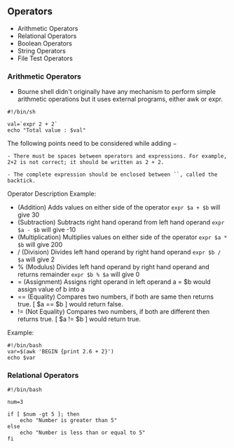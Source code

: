 ## Operators

- Arithmetic Operators
- Relational Operators
- Boolean Operators
- String Operators
- File Test Operators

### Arithmetic Operators

- Bourne shell didn't originally have any mechanism to perform simple arithmetic operations but it uses external programs, either awk or expr.

```
#!/bin/sh

val=`expr 2 + 2`
echo "Total value : $val"
```

The following points need to be considered while adding −

    - There must be spaces between operators and expressions. For example, 2+2 is not correct; it should be written as 2 + 2.

    - The complete expression should be enclosed between ``, called the backtick.

Operator Description Example:

- (Addition) Adds values on either side of the operator `expr $a + $b` will give 30
- (Subtraction) Subtracts right hand operand from left hand operand `expr $a - $b` will give -10
- (Multiplication) Multiplies values on either side of the operator `expr $a * $b` will give 200
- / (Division) Divides left hand operand by right hand operand `expr $b / $a` will give 2
- % (Modulus) Divides left hand operand by right hand operand and returns remainder `expr $b % $a` will give 0
- = (Assignment) Assigns right operand in left operand a = $b would assign value of b into a
- == (Equality) Compares two numbers, if both are same then returns true. [ $a == $b ] would return false.
- != (Not Equality) Compares two numbers, if both are different then returns true. [ $a != $b ] would return true.

Example:

```
#!/bin/bash
var=$(awk 'BEGIN {print 2.6 + 2}')
echo $var
```

### Relational Operators

```
#!/bin/bash

num=3

if [ $num -gt 5 ]; then
    echo "Number is greater than 5"
else
    echo "Number is less than or equal to 5"
fi
```

